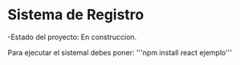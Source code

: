 <h1>Sistema de Registro</h1>

-Estado del proyecto: En construccion.

Para ejecutar el sistemal debes poner:
'''npm install react ejemplo'''
